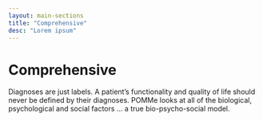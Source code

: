 ```yaml
---
layout: main-sections
title: "Comprehensive"
desc: "Lorem ipsum"
---
```


# Comprehensive

Diagnoses are just labels.
A patient’s functionality and quality of life should never be defined by their diagnoses.
POMMe looks at all of the biological, psychological and social factors … a true bio-psycho-social model.
